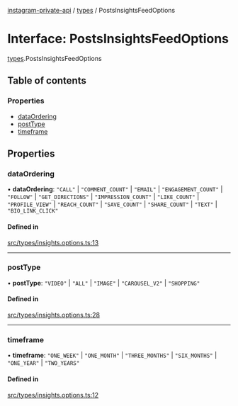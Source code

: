 [instagram-private-api](../../README.md) / [types](../../modules/types.md) / PostsInsightsFeedOptions

# Interface: PostsInsightsFeedOptions

[types](../../modules/types.md).PostsInsightsFeedOptions

## Table of contents

### Properties

- [dataOrdering](PostsInsightsFeedOptions.md#dataordering)
- [postType](PostsInsightsFeedOptions.md#posttype)
- [timeframe](PostsInsightsFeedOptions.md#timeframe)

## Properties

### dataOrdering

• **dataOrdering**: ``"CALL"`` \| ``"COMMENT_COUNT"`` \| ``"EMAIL"`` \| ``"ENGAGEMENT_COUNT"`` \| ``"FOLLOW"`` \| ``"GET_DIRECTIONS"`` \| ``"IMPRESSION_COUNT"`` \| ``"LIKE_COUNT"`` \| ``"PROFILE_VIEW"`` \| ``"REACH_COUNT"`` \| ``"SAVE_COUNT"`` \| ``"SHARE_COUNT"`` \| ``"TEXT"`` \| ``"BIO_LINK_CLICK"``

#### Defined in

[src/types/insights.options.ts:13](https://github.com/Nerixyz/instagram-private-api/blob/4971f34/src/types/insights.options.ts#L13)

___

### postType

• **postType**: ``"VIDEO"`` \| ``"ALL"`` \| ``"IMAGE"`` \| ``"CAROUSEL_V2"`` \| ``"SHOPPING"``

#### Defined in

[src/types/insights.options.ts:28](https://github.com/Nerixyz/instagram-private-api/blob/4971f34/src/types/insights.options.ts#L28)

___

### timeframe

• **timeframe**: ``"ONE_WEEK"`` \| ``"ONE_MONTH"`` \| ``"THREE_MONTHS"`` \| ``"SIX_MONTHS"`` \| ``"ONE_YEAR"`` \| ``"TWO_YEARS"``

#### Defined in

[src/types/insights.options.ts:12](https://github.com/Nerixyz/instagram-private-api/blob/4971f34/src/types/insights.options.ts#L12)

